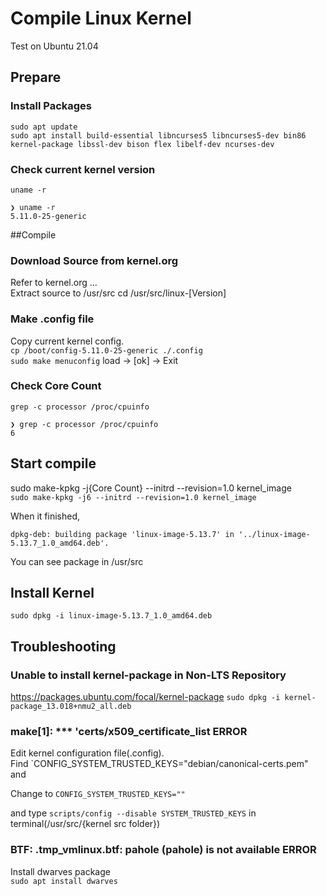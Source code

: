 # Compile Linux Kernel
Test on Ubuntu 21.04

## Prepare 
### Install Packages
```
sudo apt update
sudo apt install build-essential libncurses5 libncurses5-dev bin86 kernel-package libssl-dev bison flex libelf-dev ncurses-dev
```


### Check current kernel version
`uname -r`    
```
❯ uname -r
5.11.0-25-generic
```

##Compile
### Download Source from kernel.org
Refer to kernel.org ...    
Extract source to /usr/src
cd /usr/src/linux-[Version]    

### Make .config file
Copy current kernel config.   
`cp /boot/config-5.11.0-25-generic ./.config`   
`sudo make menuconfig` load -> [ok] -> Exit   

### Check Core Count
`grep -c processor /proc/cpuinfo`    
```
❯ grep -c processor /proc/cpuinfo
6
```

## Start compile
sudo make-kpkg -j{Core Count} --initrd --revision=1.0 kernel_image    
`sudo make-kpkg -j6 --initrd --revision=1.0 kernel_image`    

When it finished,   
```
dpkg-deb: building package 'linux-image-5.13.7' in '../linux-image-5.13.7_1.0_amd64.deb'.
```
You can see package in /usr/src

## Install Kernel
`sudo dpkg -i linux-image-5.13.7_1.0_amd64.deb`

## Troubleshooting
### Unable to install kernel-package in Non-LTS Repository
https://packages.ubuntu.com/focal/kernel-package
`sudo dpkg -i kernel-package_13.018+nmu2_all.deb`

### make[1]: *** 'certs/x509_certificate_list ERROR 
Edit kernel configuration file(.config).    
Find `CONFIG_SYSTEM_TRUSTED_KEYS="debian/canonical-certs.pem" and

Change to `CONFIG_SYSTEM_TRUSTED_KEYS=""`

and type `scripts/config --disable SYSTEM_TRUSTED_KEYS` in terminal(/usr/src/{kernel src folder})

### BTF: .tmp_vmlinux.btf: pahole (pahole) is not available ERROR
Install dwarves package    
`sudo apt install dwarves`



